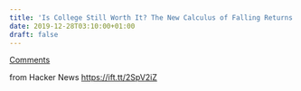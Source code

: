 ```yaml
---
title: 'Is College Still Worth It? The New Calculus of Falling Returns'
date: 2019-12-28T03:10:00+01:00
draft: false
---
```


[Comments](https://news.ycombinator.com/item?id=21890872)  
  
from Hacker News https://ift.tt/2SpV2iZ
